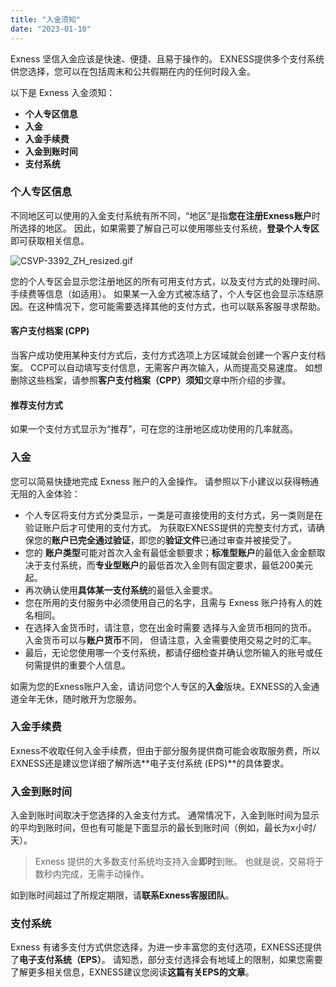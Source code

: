 ```yaml
---
title: "入金须知"
date: "2023-01-10"
---
```


Exness 坚信入金应该是快速、便捷、且易于操作的。 EXNESS提供多个支付系统供您选择，您可以在包括周末和公共假期在内的任何时段入金。

以下是 Exness 入金须知：

- **个人专区信息**
- **入金**
- **入金手续费**
- **入金到账时间**
- **支付系统**

### 个人专区信息

不同地区可以使用的入金支付系统有所不同，“地区”是指**您在注册Exness账户**时所选择的地区。 因此，如果需要了解自己可以使用哪些支付系统，**登录个人专区**即可获取相关信息。

![CSVP-3392_ZH_resized.gif](https://get.exness.help/hc/article_attachments/5858217516316/CSVP-3392_ZH_resized.gif)

您的个人专区会显示您注册地区的所有可用支付方式，以及支付方式的处理时间、手续费等信息（如适用）。 如果某一入金方式被冻结了，个人专区也会显示冻结原因。在这种情况下，您可能需要选择其他的支付方式，也可以联系客服寻求帮助。

#### **客户支付档案 (CPP)**

当客户成功使用某种支付方式后，支付方式选项上方区域就会创建一个客户支付档案。 CCP可以自动填写支付信息，无需客户再次输入，从而提高交易速度。 如想删除这些档案，请参照**客户支付档案（CPP）须知**文章中所介绍的步骤。

#### **推荐支付方式**

如果一个支付方式显示为“推荐”，可在您的注册地区成功使用的几率就高。

### 入金

您可以简易快捷地完成 Exness 账户的入金操作。 请参照以下小建议以获得畅通无阻的入金体验：

- 个人专区将支付方式分类显示，一类是可直接使用的支付方式，另一类则是在验证账户后才可使用的支付方式。 为获取EXNESS提供的完整支付方式，请确保您的**账户已完全通过验证**，即您的**验证文件**已通过审查并被接受了。
- 您的 **账户类型**可能对首次入金有最低金额要求；**标准型账户**的最低入金金额取决于支付系统，而**专业型账户**的最低首次入金则有固定要求，最低200美元起。
- 再次确认使用**具体某一支付系统**的最低入金要求。
- 您在所用的支付服务中必须使用自己的名字，且需与 Exness 账户持有人的姓名相同。
- 在选择入金货币时，请注意，您在出金时需要 选择与入金货币相同的货币。 入金货币可以与**账户货币**不同， 但请注意，入金需要使用交易之时的汇率。
- 最后，无论您使用哪一个支付系统，都请仔细检查并确认您所输入的账号或任何需提供的重要个人信息。

如需为您的Exness账户入金，请访问您个人专区的**入金**版块。EXNESS的入金通道全年无休，随时敞开为您服务。

### 入金手续费

Exness不收取任何入金手续费，但由于部分服务提供商可能会收取服务费，所以EXNESS还是建议您详细了解所选**电子支付系统 (EPS)**的具体要求。

### 入金到账时间

入金到账时间取决于您选择的入金支付方式。 通常情况下，入金到账时间为显示的平均到账时间，但也有可能是下面显示的最长到账时间（例如，最长为x小时/天）。

> Exness 提供的大多数支付系统均支持入金**即时**到账。 也就是说，交易将于数秒内完成，无需手动操作。

如到账时间超过了所规定期限，请**联系Exness客服团队**。

### 支付系统

Exness 有诸多支付方式供您选择，为进一步丰富您的支付选项，EXNESS还提供了**电子支付系统（EPS）**。 请知悉，部分支付选择会有地域上的限制，如果您需要了解更多相关信息，EXNESS建议您阅读**这篇有关EPS的文章**。
